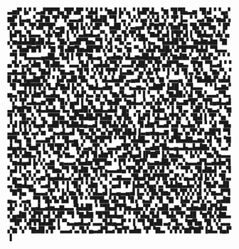 ▃▅▛▐▞▝▃▟▜▛▜▄▜▛▟▛▝▟▟▝▝▆▟▐▞▄▝▐▟▛▟▃▝▆▝▉▜▙▃▅▝▉▟▝▝▄▞▆▛▐▃▄▝▃▛▇▝▛▝▛▃▃▟▝▜▟▟█▝▜▝▃▝▞▞▄▞▞▟▝▞▝▛▐▃▝▝▃▞▆▞▅▟▚▞▛▝▚▝▛▟▛▜▛▃▄▝█▟▐▞▞▟▛▝▚▟█▝▞▃▄▟▚▛▇▜▚▜▅▛▇▝█▞▛▜▅▝▐▛▐▟▜▃▜▃▃▝▟▞▆▛▐▝▞▃▙▟▃▞▚▝▛▃▜▞▛▟▄▝▆▟▚▟▐▜▛▟▐▝█▟▄▞▟▞▄▞▅▟▟▟█▟▊▟▃▝▇▞▄▟▛▜▅▞▜▝▟▝▜▞▃▝▝▜▚▃▝▜▟▟▉▜▞▝▆▟▆▟▆▝▇▝▃▜▅▛▇▜▝▝▇▝▊▟▇▜▅▟█▜▛▞▟▝▅▝▆▝▚▞▟▟▜▟█▞▟▜▛▜▜▟▟▝▜▃▃▝▜▝▜▃▃▃▄▟█▃▜▟▐▝▛▝▇▃▄▝▄▟▅▞▟▃▅▟█▟▄▞▛▞▆▟▇▞▃▞▟▟▚▞▝▝▄▜▞▃▞▟▆▝▉▟▇▃▝▃▃▜▟▝▄▟▟▞▜▞▃▃▛▟█▞▚▜▚▟▛▜▅▃▝▛▇▝▜▃▟▝▝▃▆▃▙▜▃▝▇▟▝▝▆▃▅▝▊▜▝▞▟▝▛▛▐▃▆▞▚▞▟▞▛▝▐▝▟▝▊▃▜▞▄▝▆▞▚▝▊▟▄▜▄▟▇▜▞▝▐▟▚▟▊▜▙▝▚▝▟▃▙▟▛▃▄▟▚▞▆▝▆▝▃▃▄▝▟▝▇▟█▟▚▟▟▝▊▝▜▜▜▜▚▜▃▛▇▟▐▞▚▝▆▟▃▟▅▝▚▞▚▃▅▃▚▟▇▛▐▟█▝▞▜▃▃▝▝▐▃▆▞▅▃▜▜▞▟▆▜▃▟▄▝▚▝▟▟▚▃▚▞▄▝▆▞▙▃▟▝▐▝▃▝▄▝▇▟▉▞▟▝█▞▃▃▞▜▃▝▞▝▛▃▙▃▅▜▛▝▉▞▄▟▐▝▆▝▚▞▆▟▛▝▆▟▃▞▄▞▟▞▛▟▚▃▆▜▛▃▜▜▄▟▃▟▃▛▇▛▇▝▟▃▙▟▃▜▃▜▄▟▉▞▙▟▃▟▟▝█▞▝▃▝▃▜▟▅▝▐▝▊▃▝▟▛▞▅▃▞▝▆▜▝▝▉▃▚▝▄▝▜▜▅▝▅▛▇▟█▟▜▟▆▝▅▜▙▝▐▟▜▝▟▃▙▜▜▞▚▝█▟▐▝▛▝▅▝▞▟▐▜▚▜▄▟▚▟▉▜▜▟▇▟▄▃▟▝█▜▟▞▟▞▚▝▊▟▆▜▃▟▚▟▚▃▙▞▛▝▝▟▝▜▙▃▙▞▟▞▃▞▅▝▚▃▟▃▟▝▇▃▜▞▚▞▅▜▛▟█▟▐▃▄▟▄▃▆▝█▃▚▞▛▟▚▟█▜▝▜▜▜▄▝▆▝▃▃▆▜▝▝█▃▄▝▞▜▟▜▛▜▝▝▜▝▟▟█▃▝▟▝▞▟▜▙▟▇▃▅▞▟▝▆▝▇▟▄▟▃▜▅▛▐▝▉▜▛▟▝▜▞▃▄▜▚▝▃▃▅▜▛▞▙▝▃▟▅▜▙▃▄▃▙▃▙▟▇▞▄▝▃▞▅▜▞▟▇▃▜▝▚▝▜▞▆▃▝▟▜▝▊▟▆▜▝▃▆▜▄▟▐▛▇▛▐▞▅▟▄▝▐▞▞▝▆▞▙▃▃▝▅▟▄▟▐▞▞▃▆▝▄▃▃▞▙▟▅▜▛▜▅▝▐▜▝▝▇▜▚▃▅▟█▞▛▃▚▃▃▟▜▃▟▟▅▜▚▟▐▝▃▝▄▝▞▜▅▞▜▝▉▟▇▝▆▜▚▃▃▟▄▜▜▟▚▞▛▞▟▝▄▝▝▜▚▝▉▟▇▟▝▃▜▞▄▃▜▞▞▃▅▜▄▟▟▃▞▃▙▜▚▞▞▜▝▃▆▃▃▜▙▟▜▟▜▜▛▃▛▞▄▃▛▟▐▞▞▝▉▃▃▜▅▟▄▞▝▃▟▝▊▝▐▝▉▞▝▟▆▝▄▝▄▟▝▛▐▟▅▜▄▞▃▜▟▟▆▃▙▞▟▝▇▟▚▟▊▝▇▜▄▝▜▃▃▞▛▝▐▞▅▞▙▝▞▟▃▟▐▃▄▃▄▟▐▃▚▜▙▜▅▞▜▞▛▞▞▟▝▞▅▃▛▜▄▃▝▃▄▝▜▝█▞▙▜▟▝█▝▝▝▜▜▙▞▟▞▜▝▊▞▚▃▛▝▊▝▇▝▐▟▞▃▛▞▃▝▄▟▇▟▞▝▐▞▄▟▃▟▅▃▆▃▃▜▟▟▉▝▝▜▙▟▜▜▅▃▙▞▛▃▚▟▊▃▆▞▚▟▅▟▊▟▜▟▅▞▄▟▇▝▟▜▚▟▝▟▛▝▜▝▇▟▇▝█▜▙▟▄▞▝▝▛▟▄▜▟▝▜▟▞▜▚▟▊▝▆▜▞▟▇▃▝▜▛▝▟▜▜▟▟▛▐▝▚▃▄▟▃▞▃▃▜▟▄▃▛▝▐▝▜▝█▟▊▃▞▜▃▝▇▜▅▝█▝▞▃▃▞▆▝▞▝▇▟▊▞▛▝▃▃▞▃▜▞▄▃▟▜▃▞▆▜▚▟▅▝▛▝▇▃▝▞▛▞▆▛▇▛▐▟▃▜▄▛▐
